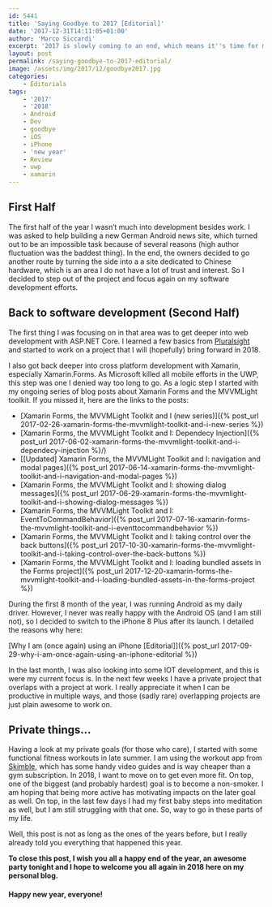 ```yaml
---
id: 5441
title: 'Saying Goodbye to 2017 [Editorial]'
date: '2017-12-31T14:11:05+01:00'
author: 'Marco Siccardi'
excerpt: '2017 is slowly coming to an end, which means it''s time for my traditional review of the passed year.'
layout: post
permalink: /saying-goodbye-to-2017-editorial/
image: /assets/img/2017/12/goodbye2017.jpg
categories:
    - Editorials
tags:
    - '2017'
    - '2018'
    - Android
    - Dev
    - goodbye
    - iOS
    - iPhone
    - 'new year'
    - Review
    - uwp
    - xamarin
---
```


## First Half

The first half of the year I wasn’t much into development besides work. I was asked to help building a new German Android news site, which turned out to be an impossible task because of several reasons (high author fluctuation was the baddest thing). In the end, the owners decided to go another route by turning the side into a a site dedicated to Chinese hardware, which is an area I do not have a lot of trust and interest. So I decided to step out of the project and focus again on my software development efforts.

## Back to software development (Second Half)

The first thing I was focusing on in that area was to get deeper into web development with ASP.NET Core. I learned a few basics from [Pluralsight](https://www.pluralsight.com/) and started to work on a project that I will (hopefully) bring forward in 2018.

I also got back deeper into cross platform development with Xamarin, especially Xamarin.Forms. As Microsoft killed all mobile efforts in the UWP, this step was one I denied way too long to go. As a logic step I started with my ongoing series of blog posts about Xamarin Forms and the MVVMLight toolkit. If you missed it, here are the links to the posts:

- [Xamarin Forms, the MVVMLight Toolkit and I (new series)]({% post_url 2017-02-26-xamarin-forms-the-mvvmlight-toolkit-and-i-new-series %})
- [Xamarin Forms, the MVVMLight Toolkit and I: Dependecy Injection]({% post_url 2017-06-02-xamarin-forms-the-mvvmlight-toolkit-and-i-dependecy-injection %}/)
- [\[Updated\] Xamarin Forms, the MVVMLight Toolkit and I: navigation and modal pages]({% post_url 2017-06-14-xamarin-forms-the-mvvmlight-toolkit-and-i-navigation-and-modal-pages %})
- [Xamarin Forms, the MVVMLight Toolkit and I: showing dialog messages]({% post_url 2017-06-29-xamarin-forms-the-mvvmlight-toolkit-and-i-showing-dialog-messages %})
- [Xamarin Forms, the MVVMLight Toolkit and I: EventToCommandBehavior]({% post_url 2017-07-16-xamarin-forms-the-mvvmlight-toolkit-and-i-eventtocommandbehavior %})
- [Xamarin Forms, the MVVMLight Toolkit and I: taking control over the back buttons]({% post_url 2017-10-30-xamarin-forms-the-mvvmlight-toolkit-and-i-taking-control-over-the-back-buttons %})
- [Xamarin Forms, the MVVMLight Toolkit and I: loading bundled assets in the Forms project]({% post_url 2017-12-20-xamarin-forms-the-mvvmlight-toolkit-and-i-loading-bundled-assets-in-the-forms-project %})

During the first 8 month of the year, I was running Android as my daily driver. However, I never was really happy with the Android OS (and I am still not), so I decided to switch to the iPhone 8 Plus after its launch. I detailed the reasons why here:

[Why I am (once again) using an iPhone \[Editorial\]]({% post_url 2017-09-29-why-i-am-once-again-using-an-iphone-editorial %})

In the last month, I was also looking into some IOT development, and this is were my current focus is. In the next few weeks I have a private project that overlaps with a project at work. I really appreciate it when I can be productive in multiple ways, and those (sadly rare) overlapping projects are just plain awesome to work on.

## Private things…

Having a look at my private goals (for those who care), I started with some functional fitness workouts in late summer. I am using the workout app from [Skimble](https://www.skimble.com/workouts), which has some handy video guides and is way cheaper than a gym subscription. In 2018, I want to move on to get even more fit. On top, one of the biggest (and probably hardest) goal is to become a non-smoker. I am hoping that being more active has motivating impacts on the later goal as well. On top, in the last few days I had my first baby steps into meditation as well, but I am still struggling with that one. So, way to go in these parts of my life.

Well, this post is not as long as the ones of the years before, but I really already told you everything that happened this year. 

**To close this post, I wish you all a happy end of the year, an awesome party tonight and I hope to welcome you all again in 2018 here on my personal blog.**

#### Happy new year, everyone!